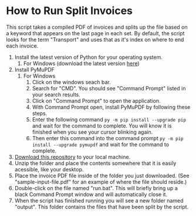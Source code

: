 # How to Run Split Invoices

This script takes a compiled PDF of invoices and splits up the file based on a keyword that appears on the last page in each set. By default, the script looks for the term "Transport" and uses that as it's index on where to end each invoice.

1. Install the latest version of Python for your operating system.
    1. For Windows (download the latest version [here](https://www.python.org/downloads/))
2. Install PyMuPDF
    1. For Windows
        1. Click on the windows seach bar.
        2. Search for "CMD". You should see "Command Prompt" listed in your search results.
        3. Click on "Command Prompt" to open the application.
        4. With Command Prompt open, install PyMuPDF by following these steps.
        5. Enter the following command `py -m pip install --upgrade pip` and wait for the command to complete. You will know it is finished when you see your cursor blinking again.
        6. Then enter this command into the command prompt `py -m pip install --upgrade pymupdf` and wait for the command to complete.
3. [Download this repository](https://github.com/ethanthompson/Split-Invoices-File-Utility/archive/refs/heads/main.zip) to your local machine.
4. Unzip the folder and place the contents somewhere that it is easily acessible, like your desktop.
5. Place the invoice PDF file inside of the folder you just downloaded. (See "sample-input-file.pdf" for an example of where the file should reside.)
6. Double-click on the file named "run.bat". This will briefly bring up a black Command Prompt window and will automatically close it.
7. When the script has finished running you will see a new folder named "output". This folder contains the files that have been split by the script.
